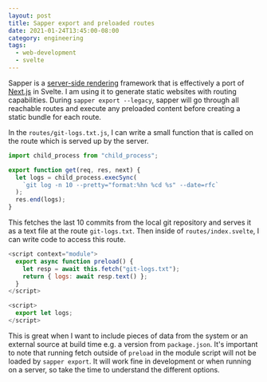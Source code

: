 ```yaml
---
layout: post
title: Sapper export and preloaded routes
date: 2021-01-24T13:45:00-08:00
category: engineering
tags:
  - web-development
  - svelte
---
```


Sapper is a [server-side
rendering](https://en.wikipedia.org/wiki/Server-side_scripting) framework that
is effectively a port of [Next.js](https://nextjs.org/) in Svelte. I am using it
to generate static websites with routing capabilities. During `sapper export --legacy`, sapper will go through all reachable routes and execute any preloaded
content before creating a static bundle for each route.

In the `routes/git-logs.txt.js`, I can write a small function that is called on
the route which is served up by the server.

```javascript
import child_process from "child_process";

export function get(req, res, next) {
  let logs = child_process.execSync(
    `git log -n 10 --pretty="format:%hn %cd %s" --date=rfc`
  );
  res.end(logs);
}
```

This fetches the last 10 commits from the local git repository and serves it as
a text file at the route `git-logs.txt`. Then inside of `routes/index.svelte`, I
can write code to access this route.

```javascript
<script context="module">
  export async function preload() {
    let resp = await this.fetch("git-logs.txt");
    return { logs: await resp.text() };
  }
</script>

<script>
  export let logs;
</script>
```

This is great when I want to include pieces of data from the system or an
external source at build time e.g. a version from `package.json`. It's important
to note that running fetch outside of `preload` in the module script will not be
loaded by `sapper export`. It will work fine in development or when running on a
server, so take the time to understand the different options.
